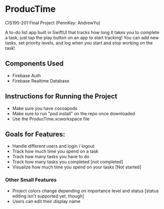 # ProducTime

CIS195-201 Final Project (PennKey: AndrewYu)

A to-do list app built in SwiftUI that tracks how long it takes you to complete a task; just tap the play button on an app to start tracking!
You can add new tasks, set priority levels, and log when you start and stop working on the task!


## Components Used
- Firebase Auth
- Firebase Realtime Database

## Instructions for Running the Project
- Make sure you have cocoapods
- Make sure to run "pod install" on the repo once downloaded
- Use the ProducTime.xcworkspace file

## Goals for Features:
* Handle different users and login / logout
* Track how much time you spend on a task
* Track how many tasks you have to do
* Track how many tasks you completed [not completed]
* Visualize how much time you spend on your tasks [Not started]

### Other Small Features
* Project colors change depending on importance level and status [status editing isn't supported yet, though]
* Users can edit their display name
